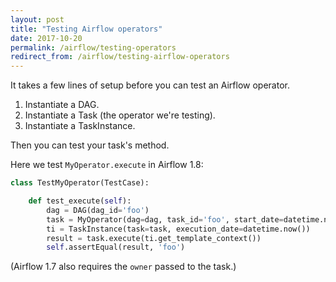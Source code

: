 ```yaml
---
layout: post
title: "Testing Airflow operators"
date: 2017-10-20
permalink: /airflow/testing-operators
redirect_from: /airflow/testing-airflow-operators
---
```

It takes a few lines of setup before you can test an Airflow operator.

1. Instantiate a DAG.
2. Instantiate a Task (the operator we're testing).
3. Instantiate a TaskInstance.

Then you can test your task's method.

Here we test `MyOperator.execute` in Airflow 1.8:

```python
class TestMyOperator(TestCase):

    def test_execute(self):
        dag = DAG(dag_id='foo')
        task = MyOperator(dag=dag, task_id='foo', start_date=datetime.now())
        ti = TaskInstance(task=task, execution_date=datetime.now())
        result = task.execute(ti.get_template_context())
        self.assertEqual(result, 'foo')
```

(Airflow 1.7 also requires the `owner` passed to the task.)
